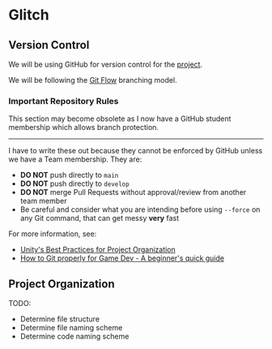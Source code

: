 # Glitch

## Version Control

We will be using GitHub for version control for the [project](https://github.com/16ajbm/Glitch).

We will be following the [Git Flow](https://gamemakerblog.com/2023/07/13/how-to-use-git-flow-for-game-development/) branching model.

### Important Repository Rules
This section may become obsolete as I now have a GitHub student membership which allows branch protection.

***

I have to write these out because they cannot be enforced by GitHub unless we have a Team membership. They are:
- **DO NOT** push directly to `main`
- **DO NOT** push directly to `develop`
- **DO NOT** merge Pull Requests without approval/review from another team member
- Be careful and consider what you are intending before using `--force` on any Git command, that can get messy **very** fast

For more information, see:

- [Unity's Best Practices for Project Organization](https://unity.com/resources/best-practices-version-control-unity-6)
- [How to Git properly for Game Dev - A beginner's quick guide](https://youtu.be/ZvXMn9aPyZI)

## Project Organization

TODO:

- Determine file structure
- Determine file naming scheme
- Determine code naming scheme
